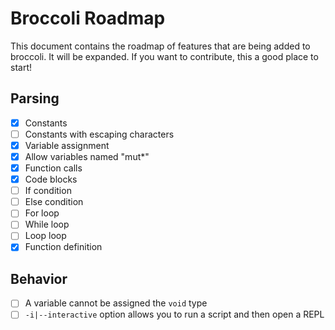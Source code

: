# Broccoli Roadmap

This document contains the roadmap of features that are being added to broccoli. It will
be expanded. If you want to contribute, this a good place to start!

## Parsing

* [x] Constants
* [ ] Constants with escaping characters
* [x] Variable assignment
* [x] Allow variables named "mut\*"
* [x] Function calls
* [x] Code blocks
* [ ] If condition
* [ ] Else condition
* [ ] For loop
* [ ] While loop
* [ ] Loop loop
* [x] Function definition

## Behavior
* [ ] A variable cannot be assigned the `void` type
* [ ] `-i|--interactive` option allows you to run a script and then open a REPL
